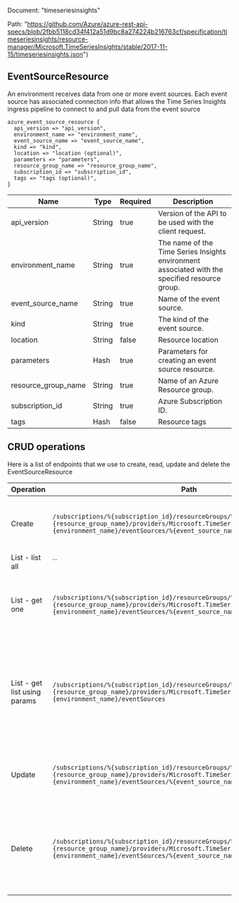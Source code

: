 Document: "timeseriesinsights"


Path: "https://github.com/Azure/azure-rest-api-specs/blob/2fbb5118cd34f412a51d9bc8a274224b216763cf/specification/timeseriesinsights/resource-manager/Microsoft.TimeSeriesInsights/stable/2017-11-15/timeseriesinsights.json")

## EventSourceResource

An environment receives data from one or more event sources. Each event source has associated connection info that allows the Time Series Insights ingress pipeline to connect to and pull data from the event source

```puppet
azure_event_source_resource {
  api_version => "api_version",
  environment_name => "environment_name",
  event_source_name => "event_source_name",
  kind => "kind",
  location => "location (optional)",
  parameters => "parameters",
  resource_group_name => "resource_group_name",
  subscription_id => "subscription_id",
  tags => "tags (optional)",
}
```

| Name        | Type           | Required       | Description       |
| ------------- | ------------- | ------------- | ------------- |
|api_version | String | true | Version of the API to be used with the client request. |
|environment_name | String | true | The name of the Time Series Insights environment associated with the specified resource group. |
|event_source_name | String | true | Name of the event source. |
|kind | String | true | The kind of the event source. |
|location | String | false | Resource location |
|parameters | Hash | true | Parameters for creating an event source resource. |
|resource_group_name | String | true | Name of an Azure Resource group. |
|subscription_id | String | true | Azure Subscription ID. |
|tags | Hash | false | Resource tags |



## CRUD operations

Here is a list of endpoints that we use to create, read, update and delete the EventSourceResource

| Operation | Path | Verb | Description | OperationID |
| ------------- | ------------- | ------------- | ------------- | ------------- |
|Create|`/subscriptions/%{subscription_id}/resourceGroups/%{resource_group_name}/providers/Microsoft.TimeSeriesInsights/environments/%{environment_name}/eventSources/%{event_source_name}`|Put|Create or update an event source under the specified environment.|EventSources_CreateOrUpdate|
|List - list all|``||||
|List - get one|`/subscriptions/%{subscription_id}/resourceGroups/%{resource_group_name}/providers/Microsoft.TimeSeriesInsights/environments/%{environment_name}/eventSources/%{event_source_name}`|Get|Gets the event source with the specified name in the specified environment.|EventSources_Get|
|List - get list using params|`/subscriptions/%{subscription_id}/resourceGroups/%{resource_group_name}/providers/Microsoft.TimeSeriesInsights/environments/%{environment_name}/eventSources`|Get|Lists all the available event sources associated with the subscription and within the specified resource group and environment.|EventSources_ListByEnvironment|
|Update|`/subscriptions/%{subscription_id}/resourceGroups/%{resource_group_name}/providers/Microsoft.TimeSeriesInsights/environments/%{environment_name}/eventSources/%{event_source_name}`|Put|Create or update an event source under the specified environment.|EventSources_CreateOrUpdate|
|Delete|`/subscriptions/%{subscription_id}/resourceGroups/%{resource_group_name}/providers/Microsoft.TimeSeriesInsights/environments/%{environment_name}/eventSources/%{event_source_name}`|Delete|Deletes the event source with the specified name in the specified subscription, resource group, and environment|EventSources_Delete|
